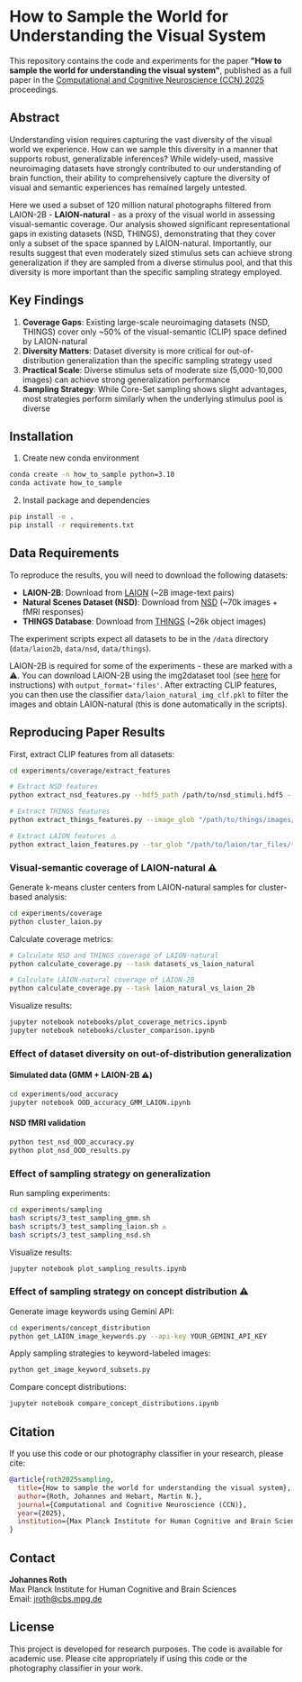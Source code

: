 # How to Sample the World for Understanding the Visual System
This repository contains the code and experiments for the paper **"How to sample the world for understanding the visual system"**, published as a full paper in the [Computational and Cognitive Neuroscience (CCN) 2025](https://ccneuro.org/) proceedings.

## Abstract
Understanding vision requires capturing the vast diversity of the visual world we experience. How can we sample this diversity in a manner that supports robust, generalizable inferences? While widely-used, massive neuroimaging datasets have strongly contributed to our understanding of brain function, their ability to comprehensively capture the diversity of visual and semantic experiences has remained largely untested. 

Here we used a subset of 120 million natural photographs filtered from LAION-2B - **LAION-natural** - as a proxy of the visual world in assessing visual-semantic coverage. Our analysis showed significant representational gaps in existing datasets (NSD, THINGS), demonstrating that they cover only a subset of the space spanned by LAION-natural. Importantly, our results suggest that even moderately sized stimulus sets can achieve strong generalization if they are sampled from a diverse stimulus pool, and that this diversity is more important than the specific sampling strategy employed.

## Key Findings
1. **Coverage Gaps**: Existing large-scale neuroimaging datasets (NSD, THINGS) cover only ~50% of the visual-semantic (CLIP) space defined by LAION-natural
2. **Diversity Matters**: Dataset diversity is more critical for out-of-distribution generalization than the specific sampling strategy used
3. **Practical Scale**: Diverse stimulus sets of moderate size (5,000-10,000 images) can achieve strong generalization performance
4. **Sampling Strategy**: While Core-Set sampling shows slight advantages, most strategies perform similarly when the underlying stimulus pool is diverse

## Installation
1. Create new conda environment

```bash
conda create -n how_to_sample python=3.10
conda activate how_to_sample
```

2. Install package and dependencies
```bash
pip install -e .
pip install -r requirements.txt
```

## Data Requirements

To reproduce the results, you will need to download the following datasets:
- **LAION-2B**: Download from [LAION](https://laion.ai/blog/laion-5b/) (~2B image-text pairs)
- **Natural Scenes Dataset (NSD)**: Download from [NSD](http://naturalscenesdataset.org/) (~70k images + fMRI responses)
- **THINGS Database**: Download from [THINGS](https://things-initiative.org/) (~26k object images)

The experiment scripts expect all datasets to be in the `/data` directory (`data/laion2b`, `data/nsd`, `data/things`). 

LAION-2B is required for some of the experiments - these are marked with a ⚠️. You can download LAION-2B using the img2dataset tool (see [here](https://github.com/rom1504/img2dataset) for instructions) with `output_format='files'`. After extracting CLIP features, you can then use the classifier `data/laion_natural_img_clf.pkl` to filter the images and obtain LAION-natural (this is done automatically in the scripts). 

## Reproducing Paper Results
First, extract CLIP features from all datasets:

```bash
cd experiments/coverage/extract_features

# Extract NSD features
python extract_nsd_features.py --hdf5_path /path/to/nsd_stimuli.hdf5 --output_fp outputs/nsd_clip_features.npz

# Extract THINGS features  
python extract_things_features.py --image_glob "/path/to/things/images/*/*.jpg" --output_fp outputs/things_clip_features.npz

# Extract LAION features ⚠️
python extract_laion_features.py --tar_glob "/path/to/laion/tar_files/*.tar"
```

### Visual-semantic coverage of LAION-natural ⚠️
Generate k-means cluster centers from LAION-natural samples for cluster-based analysis:
```bash
cd experiments/coverage
python cluster_laion.py
```

Calculate coverage metrics:
```bash
# Calculate NSD and THINGS coverage of LAION-natural
python calculate_coverage.py --task datasets_vs_laion_natural 

# Calculate LAION-natural coverage of LAION-2B  
python calculate_coverage.py --task laion_natural_vs_laion_2b 
```

Visualize results:
```bash
jupyter notebook notebooks/plot_coverage_metrics.ipynb
jupyter notebook notebooks/cluster_comparison.ipynb  
```

### Effect of dataset diversity on out-of-distribution generalization

#### Simulated data (GMM + LAION-2B ⚠️) 
```bash
cd experiments/ood_accuracy
jupyter notebook OOD_accuracy_GMM_LAION.ipynb
```

#### NSD fMRI validation
```bash
python test_nsd_OOD_accuracy.py 
python plot_nsd_OOD_results.py 
```

### Effect of sampling strategy on generalization

Run sampling experiments:
```bash
cd experiments/sampling
bash scripts/3_test_sampling_gmm.sh
bash scripts/3_test_sampling_laion.sh ⚠️
bash scripts/3_test_sampling_nsd.sh
```

Visualize results:
```bash
jupyter notebook plot_sampling_results.ipynb
```

### Effect of sampling strategy on concept distribution ⚠️
Generate image keywords using Gemini API:
```bash
cd experiments/concept_distribution
python get_LAION_image_keywords.py --api-key YOUR_GEMINI_API_KEY 
```

Apply sampling strategies to keyword-labeled images:
```bash
python get_image_keyword_subsets.py 
```

Compare concept distributions:
```bash
jupyter notebook compare_concept_distributions.ipynb
```
## Citation

If you use this code or our photography classifier in your research, please cite:

```bibtex
@article{roth2025sampling,
  title={How to sample the world for understanding the visual system},
  author={Roth, Johannes and Hebart, Martin N.},
  journal={Computational and Cognitive Neuroscience (CCN)},
  year={2025},
  institution={Max Planck Institute for Human Cognitive and Brain Sciences}
}
```

## Contact

**Johannes Roth**  
Max Planck Institute for Human Cognitive and Brain Sciences  
Email: jroth@cbs.mpg.de

## License

This project is developed for research purposes. The code is available for academic use. Please cite appropriately if using this code or the photography classifier in your work.
